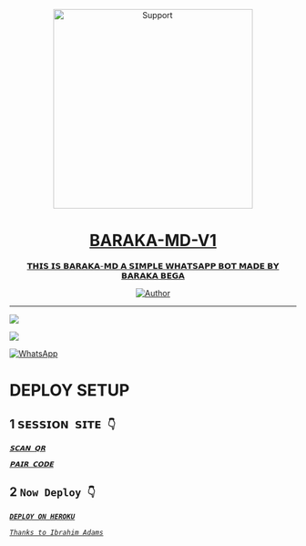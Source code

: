 </p>
<p align="center">
  <a href="https://chat.whatsapp.com/JIJplkiYyrFE4dyFGade43">
    <img alt=Support height="350" src="https://telegra.ph/file/c49429f9051bd41ad96dc.jpg"> 
    </p>
<h1 align="center">   BARAKA-MD-V1
</h1>
<p align="center"> 
  
<p align="center"> 𝗧𝗛𝗜𝗦 𝗜𝗦 𝗕𝗔𝗥𝗔𝗞𝗔-𝗠𝗗 𝗔 𝗦𝗜𝗠𝗣𝗟𝗘 𝗪𝗛𝗔𝗧𝗦𝗔𝗣𝗣 𝗕𝗢𝗧 𝗠𝗔𝗗𝗘 𝗕𝗬 𝗕𝗔𝗥𝗔𝗞𝗔 𝗕𝗘𝗚𝗔
 
  </a>
</p>
<p align="center">
<a href="https://github.com/ibrahimaitech"><img title="Author" src="https://img.shields.io/bad/BARAKA MD-MULTI_DEVICE-black?style=for-the-badge&logo=github"></a>
<p/>



---  

</p>


   <p align="left">
  <a href="https://github.com/ibrahimaitech/BARAKA-XMD/fork">
    <img src="https://img.shields.io/github/forks/ibrahimaitech/BARAKA-XMD?label=Fork&style=social">
  <p align="left"> 
  <a href="https://github.com/ibrahimaitech/BARAKA-XMD/stargazers">
    <img src="https://img.shields.io/github/stars/ibrahimaitech/BARAKA-XMD?style=social">
      
  
 



<a href="https://whatsapp.com/channel/0029VaZuGSxEawdxZK9CzM0Y"><img alt="WhatsApp" src="https://img.shields.io/badge/-Whatsapp%20Channel-yellow?style=for-the-badge&logo=whatsapp&logoColor=black"/></a>


# DEPLOY SETUP


## 1 `𝗦𝗘𝗦𝗦𝗜𝗢𝗡 𝗦𝗜𝗧𝗘 👇`

[*`𝗦𝗖𝗔𝗡 𝗤𝗥`*](https://baraka-pair-code1-2214cd943a75.herokuapp.com/qr)

[*`𝗣𝗔𝗜𝗥 𝗖𝗢𝗗𝗘`*](https://baraka-pair-code1-2214cd943a75.herokuapp.com/pair)


## 2 `Now Deploy 👇`

**[*`DEPLOY ON HEROKU`*](https://dashboard.heroku.com/new?template=https://github.com/ibrahimaitech/BARAKA-MD)**



[*`Thanks to Ibrahim Adams`*](https://whatsapp.com/channel/0029VaZuGSxEawdxZK9CzM0Y)
